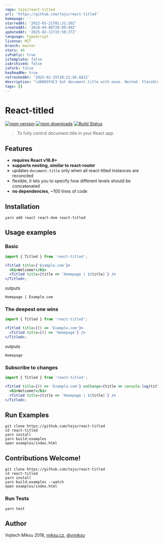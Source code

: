 ```yaml
---
repo: tajo/react-titled
url: 'https://github.com/tajo/react-titled'
homepage: ''
starredAt: '2022-03-21T01:31:20Z'
createdAt: '2018-04-08T20:09:49Z'
updatedAt: '2025-02-11T15:50:27Z'
language: TypeScript
license: MIT
branch: master
stars: 46
isPublic: true
isTemplate: false
isArchived: false
isFork: false
hasReadMe: true
refreshedAt: '2025-02-25T20:21:56.681Z'
description: "\U0001F4C3 Set document.title with ease. Nested. Flexible."
tags: []
---
```


# React-titled

[![npm version](https://img.shields.io/npm/v/react-titled.svg?style=flat-square)](https://www.npmjs.com/package/react-titled)
[![npm downloads](https://img.shields.io/npm/dm/react-titled.svg?style=flat-square)](https://www.npmjs.com/package/react-titled)
[![Build Status](https://github.com/tajo/react-titled/actions/workflows/ci.yml/badge.svg?branch=master)](https://github.com/tajo/react-titled/actions/workflows/ci.yml)

> To fully control document.title in your React app.

## Features

* **requires React v16.8+**
* **supports nesting, similar to react-router**
* updates `document.title` only when all react-titled instances are reconciled
* flexible, it lets you to specify how different levels should be concatenated
* **no dependencies**, ~100 lines of code

## Installation

```shell
yarn add react react-dom react-titled
```

## Usage examples

### Basic

```jsx
import { Titled } from 'react-titled';

<Titled title={'Example.com'}>
  <h1>Welcome!</h1>
  <Titled title={title => `Homepage | ${title}`} />
</Titled>;
```

outputs

```
Homepage | Example.com
```

### The deepest one wins

```jsx
import { Titled } from 'react-titled';

<Titled title={() => 'Example.com'}>
  <Titled title={() => 'Homepage'} />
</Titled>;
```

outputs

```
Homepage
```

### Subscribe to changes

```jsx
import { Titled } from 'react-titled';

<Titled title={() => 'Example.com'} onChange={title => console.log(title)}>
  <h1>Welcome!</h1>
  <Titled title={title => `Homepage | ${title}`} />
</Titled>;
```

## Run Examples

```shell
git clone https://github.com/tajo/react-titled
cd react-titled
yarn install
yarn build:examples
open examples/index.html
```

## Contributions Welcome!

```shell
git clone https://github.com/tajo/react-titled
cd react-titled
yarn install
yarn build:examples --watch
open examples/index.html
```

### Run Tests

```
yarn test
```

## Author

Vojtech Miksu 2018, [miksu.cz](https://miksu.cz), [@vmiksu](https://twitter.com/vmiksu)
